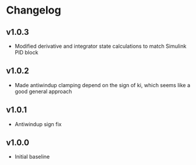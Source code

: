 # Changelog

## v1.0.3

- Modified derivative and integrator state calculations to match Simulink PID block

## v1.0.2

- Made antiwindup clamping depend on the sign of ki, which seems like a good general approach

## v1.0.1

- Antiwindup sign fix

## v1.0.0

- Initial baseline
